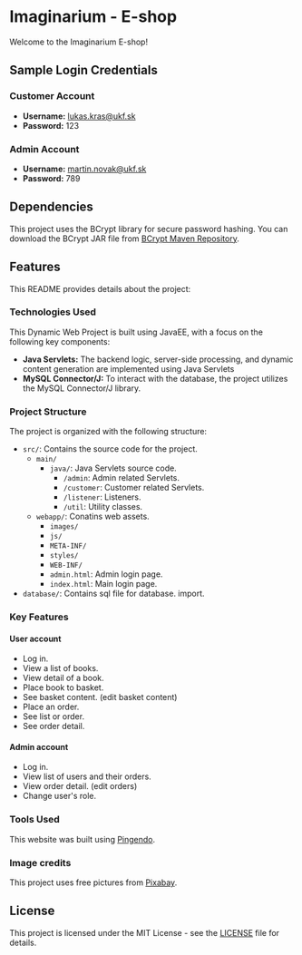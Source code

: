 # Imaginarium - E-shop

Welcome to the Imaginarium E-shop!

## Sample Login Credentials

### Customer Account
- **Username:** lukas.kras@ukf.sk
- **Password:** 123

### Admin Account
- **Username:** martin.novak@ukf.sk
- **Password:** 789

## Dependencies

This project uses the BCrypt library for secure password hashing. You can download the BCrypt JAR file from [BCrypt Maven Repository](https://mvnrepository.com/artifact/org.mindrot/jbcrypt).

## Features

This README provides details about the project:

### Technologies Used

This Dynamic Web Project is built using JavaEE, with a focus on the following key components:

- **Java Servlets:** The backend logic, server-side processing, and dynamic content generation are implemented using Java Servlets
- **MySQL Connector/J:** To interact with the database, the project utilizes the MySQL Connector/J library.

### Project Structure

The project is organized with the following structure:

- `src/`: Contains the source code for the project.
  - `main/`
    - `java/`: Java Servlets source code.
      - `/admin`: Admin related Servlets.
      - `/customer`: Customer related Servlets.
      - `/listener`: Listeners.
      - `/util`: Utility classes.
   - `webapp/`: Conatins web assets.
     - `images/`
     - `js/`
     - `META-INF/`
     - `styles/`
     - `WEB-INF/`
     - `admin.html`: Admin login page.
     - `index.html`: Main login page.
- `database/`: Contains sql file for database. import.


### Key Features

#### User account
- Log in.
- View a list of books.
- View detail of a book.
- Place book to basket.
- See basket content. (edit basket content)
- Place an order.
- See list or order.
- See order detail.

#### Admin account
- Log in.
- View list of users and their orders.
- View order detail. (edit orders)
- Change user's role.

### Tools Used

This website was built using [Pingendo](https://pingendo.com).

### Image credits

This project uses free pictures from [Pixabay](https://pixabay.com).

## License

This project is licensed under the MIT License - see the [LICENSE](LICENSE.md) file for details.